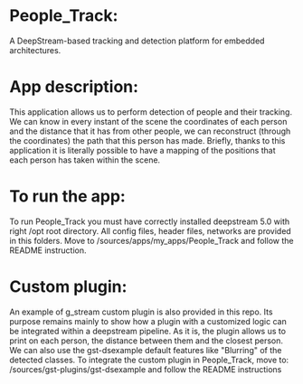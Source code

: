 # People_Track:
 A DeepStream-based tracking and detection platform for embedded architectures.
 
 # App description:
This application allows us to perform detection of people and their tracking. We can know in every instant of the scene the coordinates of each person and the distance that it has from other people, we can reconstruct (through the coordinates) the path that this person has made. Briefly, thanks to this application it is literally possible to have a mapping of the positions that each person has taken within the scene.

# To run the app:
To run People_Track you must have correctly installed deepstream 5.0 with right /opt root directory.
All config files, header files, networks are provided in this folders.
Move to /sources/apps/my_apps/People_Track and follow the README instruction.

# Custom plugin:
An example of g_stream custom plugin is also provided in this repo. Its purpose remains mainly to show how a plugin with a customized logic can be integrated within a deepstream pipeline. As it is, the plugin allows us to print on each person, the distance between them and the closest person. We can also use the gst-dsexample default features like "Blurring" of the detected classes.
To integrate the custom plugin in People_Track, move to: /sources/gst-plugins/gst-dsexample and follow the README instructions
